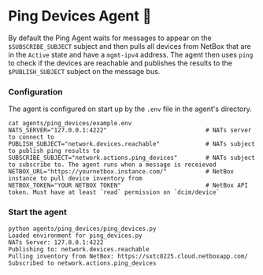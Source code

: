 # Ping Devices Agent 🏓

By default the Ping Agent waits for messages to appear on the `$SUBSCRIBE_SUBJECT` subject and then pulls all devices from NetBox that are in the `Active` state and have a `mgmt-ipv4` address. The agent then uses `ping` to check if the devices are reachable and publishes the results to the `$PUBLISH_SUBJECT` subject on the message bus.

### Configuration

The agent is configured on start up by the `.env` file in the agent's directory.

```
cat agents/ping_devices/example.env 
NATS_SERVER="127.0.0.1:4222"                            # NATs server to connect to
PUBLISH_SUBJECT="network.devices.reachable"             # NATs subject to publish ping results to
SUBSCRIBE_SUBJECT="network.actions.ping_devices"        # NATs subject to subscribe to. The agent runs when a message is receieved
NETBOX_URL="https://yournetbox.instance.com/"           # NetBox instance to pull device inventory from
NETBOX_TOKEN="YOUR NETBOX TOKEN"                        # NetBox API token. Must have at least `read` permission on `dcim/device`
```

### Start the agent

```
python agents/ping_devices/ping_devices.py
Loaded environment for ping_devices.py
NATs Server: 127.0.0.1:4222
Publishing to: network.devices.reachable
Pulling inventory from NetBox: https://sxtc8225.cloud.netboxapp.com/
Subscribed to network.actions.ping_devices
```